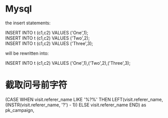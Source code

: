 # Mysql

the insert statements:

INSERT INTO t (c1,c2) VALUES ('One',1);<br>
INSERT INTO t (c1,c2) VALUES ('Two',2);<br>
INSERT INTO t (c1,c2) VALUES ('Three',3);<br>

will be rewritten into:

INSERT INTO t (c1,c2) VALUES ('One',1),('Two',2),('Three',3);



# 截取问号前字符

(CASE WHEN visit.referer_name LIKE '%?%' THEN LEFT(visit.referer_name,(INSTR(visit.referer_name, '?') - 1)) ELSE visit.referer_name END) as pk_campaign,
